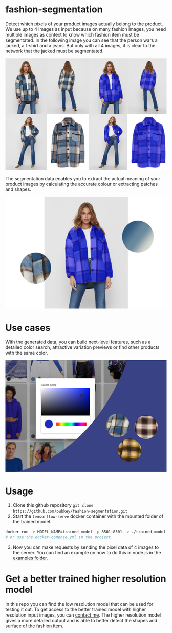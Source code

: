 # fashion-segmentation

Detect which pixels of your product images actually belong to the product.
We use up to 4 images as input because on many fashion images, you need multiple images as context to know which fashion item must be segmentated. In the following image you can see that the person wars a jacked, a t-shirt and a jeans. But only with all 4 images, it is clear to the network that the jacked must be segmentated.

<p align="center">
    <img src="./docs/images/fashion-segmentation-input-output.jpg" alt="fashion segmentation input output" />
</p>

The segmentation data enables you to extract the actual meaning of your product images by calculating the accurate colour or extracting patches and shapes.

<p align="center">
    <img src="./docs/images/fashion-segmentation-evaluated.jpg" alt="fashion segmentation evaluated" />
</p>


# Use cases


With the generated data, you can build next-level features, such as a detailed color search, attractive variation previews or find other products with the same color.

<p align="center">
    <img src="./docs/images/fashion-segmentation-use-cases.jpg" alt="fashion segmentation use cases" />
</p>


# Usage

1. Clone this github repository `git clone https://github.com/pubkey/fashion-segmentation.git`
2. Start the `tensorflow-serve` docker container with the mounted folder of the trained model.

```bash
docker run -e MODEL_NAME=trained_model -p 8501:8501 -v ./trained_model:/models/trained_model/1 tensorflow/serving:2.1.4
# or use the docker-compose.yml in the project.
```

3. Now you can make requests by sending the pixel data of 4 images to the server. You can find an example on how to do this in node.js in the [examples folder](./examples/nodejs-example.ts).



# Get a better trained higher resolution model

In this repo you can find the low resolution model that can be used for testing it out. To get access to the better trained model with higher resolution input images, you can [contact me](https://gitter.im/pubkey/). The higher resolution model gives a more detailed output and is able to better detect the shapes and surface of the fashion item.
